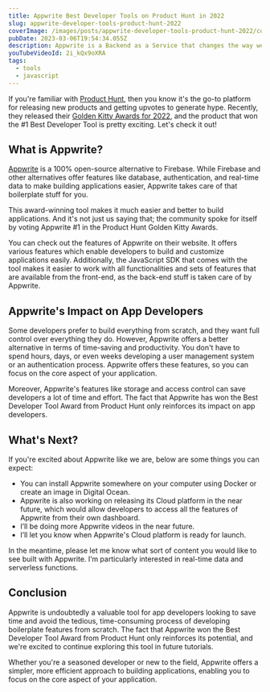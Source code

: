 ```yaml
---
title: Appwrite Best Developer Tools on Product Hunt in 2022
slug: appwrite-developer-tools-product-hunt-2022
coverImage: /images/posts/appwrite-developer-tools-product-hunt-2022/cover.jpg
pubDate: 2023-03-06T19:54:34.055Z
description: Appwrite is a Backend as a Service that changes the way we build applications
youTubeVideoId: 2i_kQx9oXRA
tags:
  - tools
  - javascript
---
```


If you're familiar with [Product Hunt](https://producthunt.com/), then you know it's the go-to platform for releasing new products and getting upvotes to generate hype. Recently, they released their [Golden Kitty Awards for 2022](https://www.producthunt.com/golden-kitty-awards/hall-of-fame), and the product that won the #1 Best Developer Tool is pretty exciting. Let's check it out!

## What is Appwrite?

[Appwrite](https://appwrite.io/) is a 100% open-source alternative to Firebase. While Firebase and other alternatives offer features like database, authentication, and real-time data to make building applications easier, Appwrite takes care of that boilerplate stuff for you.

This award-winning tool makes it much easier and better to build applications. And it's not just us saying that; the community spoke for itself by voting Appwrite #1 in the Product Hunt Golden Kitty Awards.

You can check out the features of Appwrite on their website. It offers various features which enable developers to build and customize applications easily. Additionally, the JavaScript SDK that comes with the tool makes it easier to work with all functionalities and sets of features that are available from the front-end, as the back-end stuff is taken care of by Appwrite.

## Appwrite's Impact on App Developers

Some developers prefer to build everything from scratch, and they want full control over everything they do. However, Appwrite offers a better alternative in terms of time-saving and productivity. You don't have to spend hours, days, or even weeks developing a user management system or an authentication process. Appwrite offers these features, so you can focus on the core aspect of your application.

Moreover, Appwrite's features like storage and access control can save developers a lot of time and effort. The fact that Appwrite has won the Best Developer Tool Award from Product Hunt only reinforces its impact on app developers.

## What's Next?

If you're excited about Appwrite like we are, below are some things you can expect:

- You can install Appwrite somewhere on your computer using Docker or create an image in Digital Ocean.
- Appwrite is also working on releasing its Cloud platform in the near future, which would allow developers to access all the features of Appwrite from their own dashboard.
- I’ll be doing more Appwrite videos in the near future.
- I’ll let you know when Appwrite's Cloud platform is ready for launch.

In the meantime, please let me know what sort of content you would like to see built with Appwrite. I’m particularly interested in real-time data and serverless functions.

## Conclusion

Appwrite is undoubtedly a valuable tool for app developers looking to save time and avoid the tedious, time-consuming process of developing boilerplate features from scratch. The fact that Appwrite won the Best Developer Tool Award from Product Hunt only reinforces its potential, and we're excited to continue exploring this tool in future tutorials.

Whether you're a seasoned developer or new to the field, Appwrite offers a simpler, more efficient approach to building applications, enabling you to focus on the core aspect of your application.
